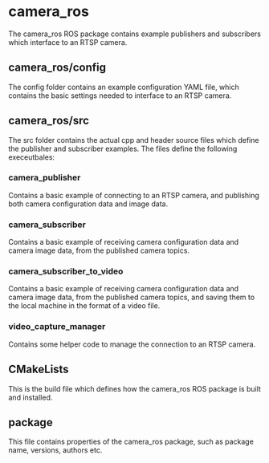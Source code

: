 # **camera_ros**

The camera_ros ROS package contains example publishers and subscribers which interface to an RTSP camera.

## **camera_ros/config**

The config folder contains an example configuration YAML file, which contains the basic settings needed to interface to an RTSP camera.

## **camera_ros/src**

The src folder contains the actual cpp and header source files which define the publisher and subscriber examples. The files define the following execeutbales:

### camera_publisher

Contains a basic example of connecting to an RTSP camera, and publishing both camera configuration data and image data.

### camera_subscriber

Contains a basic example of receiving camera configuration data and camera image data, from the published camera topics.

### camera_subscriber_to_video

Contains a basic example of receiving camera configuration data and camera image data, from the published camera topics, and saving them to the local machine in the format of a video file.

### video_capture_manager

Contains some helper code to manage the connection to an RTSP camera.

## **CMakeLists**

This is the build file which defines how the camera_ros ROS package is built and installed.

## **package**

This file contains properties of the camera_ros package, such as package name, versions, authors etc.
